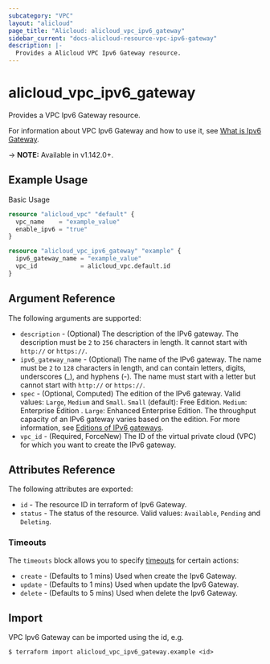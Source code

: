 ```yaml
---
subcategory: "VPC"
layout: "alicloud"
page_title: "Alicloud: alicloud_vpc_ipv6_gateway"
sidebar_current: "docs-alicloud-resource-vpc-ipv6-gateway"
description: |-
  Provides a Alicloud VPC Ipv6 Gateway resource.
---
```


# alicloud\_vpc\_ipv6\_gateway

Provides a VPC Ipv6 Gateway resource.

For information about VPC Ipv6 Gateway and how to use it, see [What is Ipv6 Gateway](https://www.alibabacloud.com/help/doc-detail/102214.htm).

-> **NOTE:** Available in v1.142.0+.

## Example Usage

Basic Usage

```terraform
resource "alicloud_vpc" "default" {
  vpc_name    = "example_value"
  enable_ipv6 = "true"
}

resource "alicloud_vpc_ipv6_gateway" "example" {
  ipv6_gateway_name = "example_value"
  vpc_id            = alicloud_vpc.default.id
}

```

## Argument Reference

The following arguments are supported:

* `description` - (Optional) The description of the IPv6 gateway. The description must be `2` to `256` characters in length. It cannot start with `http://` or `https://`.
* `ipv6_gateway_name` - (Optional) The name of the IPv6 gateway. The name must be `2` to `128` characters in length, and can contain letters, digits, underscores (_), and hyphens (-). The name must start with a letter but cannot start with `http://` or `https://`.
* `spec` - (Optional, Computed) The edition of the IPv6 gateway. Valid values: `Large`, `Medium` and `Small`. `Small` (default): Free Edition. `Medium`: Enterprise Edition . `Large`: Enhanced Enterprise Edition. The throughput capacity of an IPv6 gateway varies based on the edition. For more information, see [Editions of IPv6 gateways](https://www.alibabacloud.com/help/doc-detail/98926.htm). 
* `vpc_id` - (Required, ForceNew) The ID of the virtual private cloud (VPC) for which you want to create the IPv6 gateway.

## Attributes Reference

The following attributes are exported:

* `id` - The resource ID in terraform of Ipv6 Gateway.
* `status` - The status of the resource. Valid values: `Available`, `Pending` and `Deleting`.

### Timeouts

The `timeouts` block allows you to specify [timeouts](https://www.terraform.io/docs/configuration-0-11/resources.html#timeouts) for certain actions:

* `create` - (Defaults to 1 mins) Used when create the Ipv6 Gateway.
* `update` - (Defaults to 1 mins) Used when update the Ipv6 Gateway.
* `delete` - (Defaults to 5 mins) Used when delete the Ipv6 Gateway.

## Import

VPC Ipv6 Gateway can be imported using the id, e.g.

```
$ terraform import alicloud_vpc_ipv6_gateway.example <id>
```
